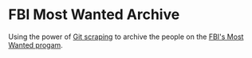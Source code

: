 # FBI Most Wanted Archive

Using the power of [Git scraping][git-scraping] to archive the
people on the [FBI's Most Wanted progam][fbi-wanted].

[git-scraping]: https://simonwillison.net/2020/Oct/9/git-scraping/
[fbi-wanted]: https://www.fbi.gov/wanted/
